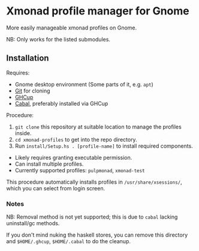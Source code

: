 # Xmonad profile manager for Gnome

More easily manageable xmonad profiles on Gnome.

NB: Only works for the listed submodules.

## Installation

Requires:
- Gnome desktop environment (Some parts of it, e.g. `apt`)
- [Git](https://git-scm.com/) for cloning
- [GHCup](https://www.haskell.org/ghcup/)
- [Cabal](https://www.haskell.org/cabal/), preferably installed via GHCup

Procedure:
1. `git clone` this repository at suitable location to manage the profiles inside.
2. `cd xmonad-profiles` to get into the repo directory.
3. Run `install/Setup.hs . [profile-name]` to install required components.
  - Likely requires granting executable permission.
  - Can install multiple profiles.
  - Currently supported profiles: `pulpmonad`, `xmonad-test`

This procedure automatically installs profiles in `/usr/share/xsessions/`,
which you can select from login screen.

### Notes

NB: Removal method is not yet supported; this is due to `cabal` lacking uninstall/gc methods.

If you don't mind nuking the haskell stores,
you can remove this directory and `$HOME/.ghcup`, `$HOME/.cabal` to do the cleanup.
